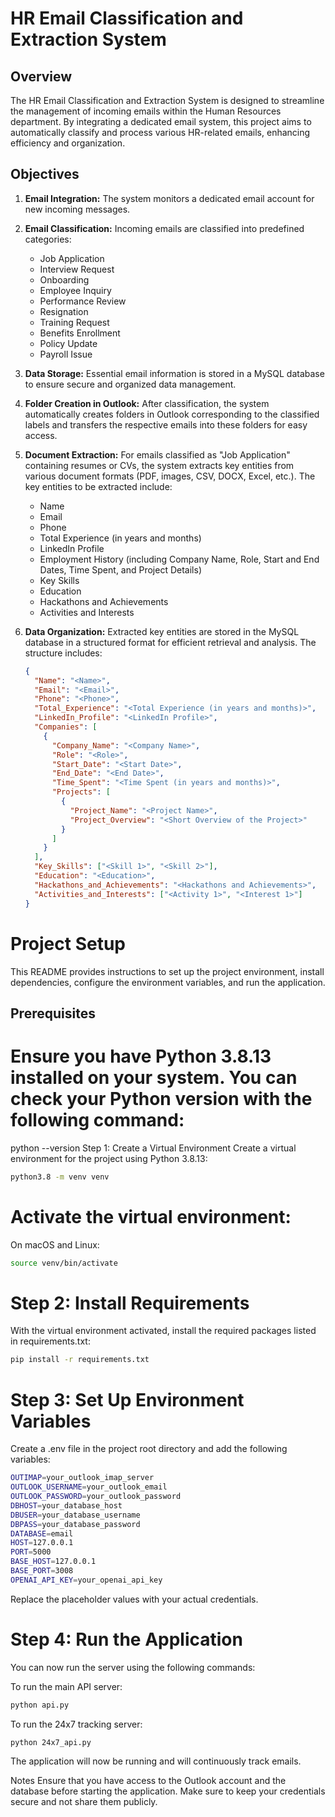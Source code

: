 # HR Email Classification and Extraction System

## Overview
The HR Email Classification and Extraction System is designed to streamline the management of incoming emails within the Human Resources department. By integrating a dedicated email system, this project aims to automatically classify and process various HR-related emails, enhancing efficiency and organization.

## Objectives
1. **Email Integration:** The system monitors a dedicated email account for new incoming messages.
2. **Email Classification:** Incoming emails are classified into predefined categories:
   - Job Application
   - Interview Request
   - Onboarding
   - Employee Inquiry
   - Performance Review
   - Resignation
   - Training Request
   - Benefits Enrollment
   - Policy Update
   - Payroll Issue

3. **Data Storage:** Essential email information is stored in a MySQL database to ensure secure and organized data management.

4. **Folder Creation in Outlook:** After classification, the system automatically creates folders in Outlook corresponding to the classified labels and transfers the respective emails into these folders for easy access.

5. **Document Extraction:** For emails classified as "Job Application" containing resumes or CVs, the system extracts key entities from various document formats (PDF, images, CSV, DOCX, Excel, etc.). The key entities to be extracted include:
   - Name
   - Email
   - Phone
   - Total Experience (in years and months)
   - LinkedIn Profile
   - Employment History (including Company Name, Role, Start and End Dates, Time Spent, and Project Details)
   - Key Skills
   - Education
   - Hackathons and Achievements
   - Activities and Interests

6. **Data Organization:** Extracted key entities are stored in the MySQL database in a structured format for efficient retrieval and analysis. The structure includes:

   ```json
   {
     "Name": "<Name>",
     "Email": "<Email>",
     "Phone": "<Phone>",
     "Total_Experience": "<Total Experience (in years and months)>",
     "LinkedIn_Profile": "<LinkedIn Profile>",
     "Companies": [
       {
         "Company_Name": "<Company Name>",
         "Role": "<Role>",
         "Start_Date": "<Start Date>",
         "End_Date": "<End Date>",
         "Time_Spent": "<Time Spent (in years and months)>",
         "Projects": [
           {
             "Project_Name": "<Project Name>",
             "Project_Overview": "<Short Overview of the Project>"
           }
         ]
       }
     ],
     "Key_Skills": ["<Skill 1>", "<Skill 2>"],
     "Education": "<Education>",
     "Hackathons_and_Achievements": "<Hackathons and Achievements>",
     "Activities_and_Interests": ["<Activity 1>", "<Interest 1>"]
   }


# Project Setup

This README provides instructions to set up the project environment, install dependencies, configure the environment variables, and run the application.

## Prerequisites

# Ensure you have Python 3.8.13 installed on your system. You can check your Python version with the following command:

python --version
Step 1: Create a Virtual Environment
Create a virtual environment for the project using Python 3.8.13:

```bash 
python3.8 -m venv venv
```
# Activate the virtual environment:

On macOS and Linux:
 ```bash
source venv/bin/activate
```

# Step 2: Install Requirements
With the virtual environment activated, install the required packages listed in requirements.txt:

```bash
pip install -r requirements.txt
```

# Step 3: Set Up Environment Variables
Create a .env file in the project root directory and add the following variables:

```bash
OUTIMAP=your_outlook_imap_server
OUTLOOK_USERNAME=your_outlook_email
OUTLOOK_PASSWORD=your_outlook_password
DBHOST=your_database_host
DBUSER=your_database_username
DBPASS=your_database_password
DATABASE=email
HOST=127.0.0.1
PORT=5000
BASE_HOST=127.0.0.1
BASE_PORT=3008
OPENAI_API_KEY=your_openai_api_key
```
Replace the placeholder values with your actual credentials.

# Step 4: Run the Application
You can now run the server using the following commands:

To run the main API server:
```bash
python api.py
```
To run the 24x7 tracking server:

```bash
python 24x7_api.py
```

The application will now be running and will continuously track emails.

Notes
Ensure that you have access to the Outlook account and the database before starting the application.
Make sure to keep your credentials secure and not share them publicly.